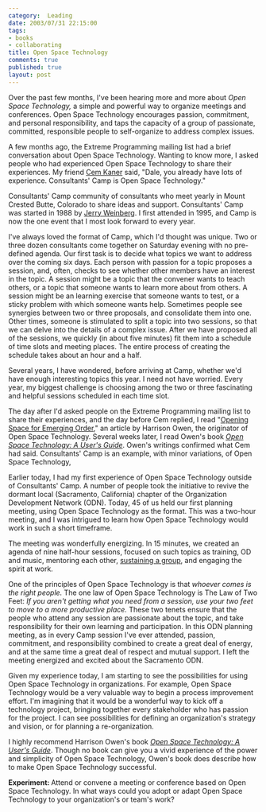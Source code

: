 ```yaml
--- 
category:  Leading
date: 2003/07/31 22:15:00
tags: 
- books
- collaborating
title: Open Space Technology
comments: true
published: true
layout: post
---
```


Over the past few months, I've been hearing more and more about <em>Open Space Technology,</em> a simple and powerful way to organize meetings and conferences. Open Space Technology encourages passion, commitment, and personal responsibility, and taps the capacity of a group of passionate, committed, responsible people to self-organize to address complex issues.

A few months ago, the Extreme Programming mailing list had a brief conversation about Open Space Technology. Wanting to know more, I asked people who had experienced Open Space Technology to share their experiences. My friend <a href="http://blackbox.cs.fit.edu/blog/kaner/">Cem Kaner</a> said, "Dale, you already have lots of experience. Consultants' Camp is Open Space Technology."

Consultants' Camp community of consultants who meet yearly in Mount Crested Butte, Colorado to share ideas and support. Consultants' Camp was started in 1988 by <a href="http://www.geraldmweinberg.com">Jerry Weinberg</a>. I first attended in 1995, and Camp is now the one event that I most look forward to every year.

I've always loved the format of Camp, which I'd thought was unique. Two or three dozen consultants come together on Saturday evening with no pre-defined agenda. Our first task is to decide what topics we want to address over the coming six days. Each person with passion for a topic proposes a session, and, often, checks to see whether other members have an interest in the topic. A session might be a topic that the convener wants to teach others, or a topic that someone wants to learn more about from others. A session might be an learning exercise that someone wants to test, or a sticky problem with which someone wants help. Sometimes people see synergies between two or three proposals, and consolidate them into one. Other times, someone is stimulated to split a topic into two sessions, so that we can delve into the details of a complex issue. After we have proposed all of the sessions, we quickly (in about five minutes) fit them into a schedule of time slots and meeting places. The entire process of creating the schedule takes about an hour and a half.

Several years, I have wondered, before arriving at Camp, whether we'd have enough interesting topics this year. I need not have worried. Every year, my biggest challenge is choosing among the two or three fascinating and helpful sessions scheduled in each time slot.

The day after I'd asked people on the Extreme Programming mailing list to share their experiences, and the day before Cem replied, I read "<a href="http://www.openspaceworld.com/brief_history.htm">Opening Space for Emerging Order</a>," an article by Harrison Owen, the originator of Open Space Technology. Several weeks later, I read Owen's book  <em><a href="http://www.amazon.com/exec/obidos/ASIN/1576750248/dalehemery-20">Open Space Technology: A User's Guide</a></em>.  Owen's writings confirmed what Cem had said. Consultants' Camp is an example, with minor variations, of Open Space Technology,

Earlier today, I had my first experience of Open Space Technology outside of Consultants' Camp. A number of people took the initiative to revive the dormant local (Sacramento, California) chapter of the Organization Development Network (ODN). Today, 45 of us held our first planning meeting, using Open Space Technology as the format. This was a two-hour meeting, and I was intrigued to learn how Open Space Technology would work in such a short timeframe.

The meeting was wonderfully energizing. In 15 minutes, we created an agenda of nine half-hour sessions, focused on such topics as training, OD and music, mentoring each other, <a href="/2003/07/sustaining_a_group/">sustaining a group</a>, and engaging the spirit at work.

One of the principles of Open Space Technology is that <em>whoever comes is the right people.</em> The one law of Open Space Technology is The Law of Two Feet: <em>If you aren't getting what you need from a session, use your two feet to move to a more productive place.</em> These two tenets ensure that the people who attend any session are passionate about the topic, and take responsibility for their own learning and participation. In this ODN planning meeting, as in every Camp session I've ever attended, passion, commitment, and responsibility combined to create a great deal of energy, and at the same time a great deal of respect and mutual support. I left the meeting energized and excited about the Sacramento ODN.

Given my experience today, I am starting to see the possibilities for using Open Space Technology in organizations. For example, Open Space Technology would be a very valuable way to begin a process improvement effort. I'm imagining that it would be a wonderful way to kick off a technology project, bringing together every stakeholder who has passion for the project. I can see possibilities for defining an organization's strategy and vision, or for planning a re-organization.

I highly recommend Harrison Owen's book  <em><a href="http://www.amazon.com/exec/obidos/ASIN/1576750248/dalehemery-20">Open Space Technology: A User's Guide</a></em>.  Though no book can give you a vivid experience of the power and simplicity of Open Space Technology, Owen's book does describe how to make Open Space Technology successful.

<strong> Experiment: </strong> Attend or convene a meeting or conference based on Open Space Technology. In what ways could you adopt or adapt Open Space Technology to your organization's or team's work?
